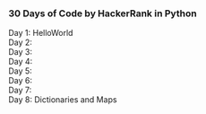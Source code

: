### 30 Days of Code by HackerRank in Python

Day 1: HelloWorld <br>
Day 2:<br>
Day 3:<br>
Day 4:<br>
Day 5:<br>
Day 6:<br>
Day 7:<br>
Day 8: Dictionaries and Maps


